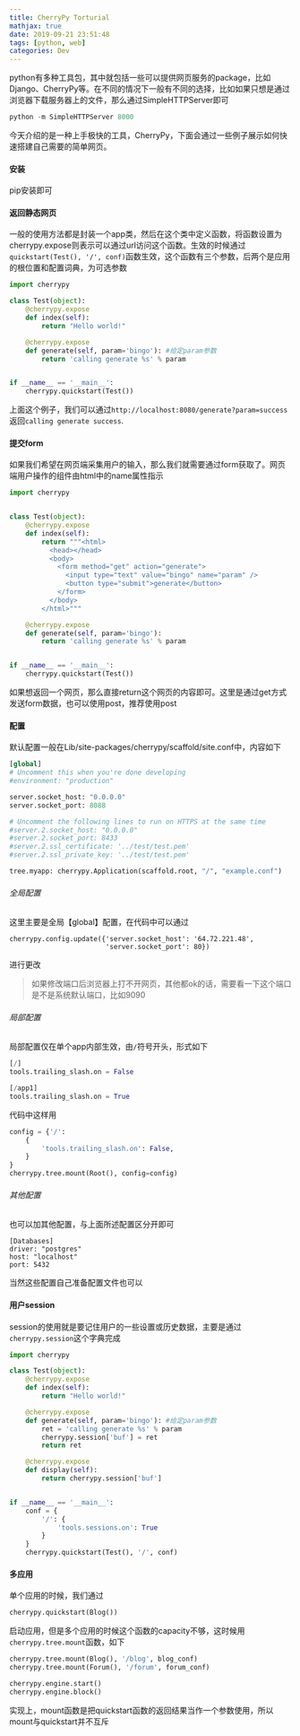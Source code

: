 ```yaml
---
title: CherryPy Torturial
mathjax: true
date: 2019-09-21 23:51:48
tags: [python, web]
categories: Dev
---
```


python有多种工具包，其中就包括一些可以提供网页服务的package，比如Django、CherryPy等。在不同的情况下一般有不同的选择，比如如果只想是通过浏览器下载服务器上的文件，那么通过SimpleHTTPServer即可
```python
python -m SimpleHTTPServer 8000
```

今天介绍的是一种上手极快的工具，CherryPy，下面会通过一些例子展示如何快速搭建自己需要的简单网页。

#### 安装
pip安装即可

#### 返回静态网页
一般的使用方法都是封装一个app类，然后在这个类中定义函数，将函数设置为cherrypy.expose则表示可以通过url访问这个函数。生效的时候通过`quickstart(Test(), '/', conf)`函数生效，这个函数有三个参数，后两个是应用的根位置和配置词典，为可选参数
```python
import cherrypy

class Test(object):
    @cherrypy.expose
    def index(self):
        return "Hello world!"

    @cherrypy.expose
    def generate(self, param='bingo'): #给定param参数
        return 'calling generate %s' % param 


if __name__ == '__main__':
    cherrypy.quickstart(Test())
```
上面这个例子，我们可以通过`http://localhost:8080/generate?param=success`返回`calling generate success`. 

#### 提交form
如果我们希望在网页端采集用户的输入，那么我们就需要通过form获取了。网页端用户操作的组件由html中的name属性指示
```python
import cherrypy


class Test(object):
    @cherrypy.expose
    def index(self):
        return """<html>
          <head></head>
          <body>
            <form method="get" action="generate">
              <input type="text" value="bingo" name="param" />
              <button type="submit">generate</button>
            </form>
          </body>
        </html>"""

    @cherrypy.expose
    def generate(self, param='bingo'):
        return 'calling generate %s' % param


if __name__ == '__main__':
    cherrypy.quickstart(Test())
```
如果想返回一个网页，那么直接return这个网页的内容即可。这里是通过get方式发送form数据，也可以使用post，推荐使用post


#### 配置
默认配置一般在Lib/site-packages/cherrypy/scaffold/site.conf中，内容如下
```python
[global]
# Uncomment this when you're done developing
#environment: "production"

server.socket_host: "0.0.0.0"
server.socket_port: 8088

# Uncomment the following lines to run on HTTPS at the same time
#server.2.socket_host: "0.0.0.0"
#server.2.socket_port: 8433
#server.2.ssl_certificate: '../test/test.pem'
#server.2.ssl_private_key: '../test/test.pem'

tree.myapp: cherrypy.Application(scaffold.root, "/", "example.conf")
```
###### 全局配置
这里主要是全局【global】配置，在代码中可以通过
```
cherrypy.config.update({'server.socket_host': '64.72.221.48',
                        'server.socket_port': 80})
```
进行更改

> 如果修改端口后浏览器上打不开网页，其他都ok的话，需要看一下这个端口是不是系统默认端口，比如9090

###### 局部配置
局部配置仅在单个app内部生效，由`/`符号开头，形式如下
```python
[/]
tools.trailing_slash.on = False

[/app1]
tools.trailing_slash.on = True
```
代码中这样用
```python
config = {'/':
    {
        'tools.trailing_slash.on': False,
    }
}
cherrypy.tree.mount(Root(), config=config)
```

###### 其他配置
也可以加其他配置，与上面所述配置区分开即可
```pyhton
[Databases]
driver: "postgres"
host: "localhost"
port: 5432
```
当然这些配置自己准备配置文件也可以

#### 用户session
session的使用就是要记住用户的一些设置或历史数据，主要是通过`cherrypy.session`这个字典完成
```python
import cherrypy

class Test(object):
    @cherrypy.expose
    def index(self):
        return "Hello world!"

    @cherrypy.expose
    def generate(self, param='bingo'): #给定param参数
        ret = 'calling generate %s' % param
        cherrypy.session['buf'] = ret
        return ret

    @cherrypy.expose
    def display(self):
        return cherrypy.session['buf']


if __name__ == '__main__':
    conf = {
        '/': {
            'tools.sessions.on': True
        }
    }
    cherrypy.quickstart(Test(), '/', conf)
```

#### 多应用
单个应用的时候，我们通过
```python
cherrypy.quickstart(Blog())
```
启动应用，但是多个应用的时候这个函数的capacity不够，这时候用`cherrypy.tree.mount`函数，如下
```python
cherrypy.tree.mount(Blog(), '/blog', blog_conf)
cherrypy.tree.mount(Forum(), '/forum', forum_conf)

cherrypy.engine.start()
cherrypy.engine.block()
```
实现上，mount函数是把quickstart函数的返回结果当作一个参数使用，所以mount与quickstart并不互斥
